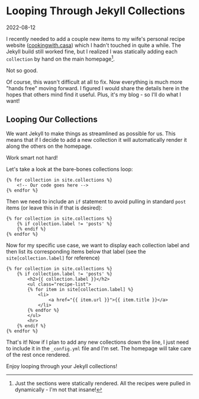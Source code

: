# Looping Through Jekyll Collections

2022-08-12

I recently needed to add a couple new items to my wife's personal recipe website ([cookingwith.casa](https://cookingwith.casa)) which I hadn't touched in quite a while. The Jekyll build still worked fine, but I realized I was statically adding each `collection` by hand on the main homepage[^1].

Not so good.

Of course, this wasn't difficult at all to fix. Now everything is much more "hands free" moving forward. I figured I would share the details here in the hopes that others mind find it useful. Plus, it's my blog - so I'll do what I want!

## Looping Our Collections

We want Jekyll to make things as streamlined as possible for us. This means that if I decide to add a new collection it will automatically render it along the others on the homepage.

Work smart not hard!

Let's take a look at the bare-bones collections loop:



    {% for collection in site.collections %}
        <!-- Our code goes here -->
    {% endfor %}



Then we need to include an `if` statement to avoid pulling in standard `post` items (or leave this in if that is desired):


    {% for collection in site.collections %}
        {% if collection.label != 'posts' %}
        {% endif %}
    {% endfor %}


Now for my specific use case, we want to display each collection label and then list its corresponding items below that label (see the `site[collection.label]` for reference)


    {% for collection in site.collections %}
        {% if collection.label != 'posts' %}
            <h2>{{ collection.label }}</h2>
            <ul class="recipe-list">
            {% for item in site[collection.label] %}
                <li>
                    <a href="{{ item.url }}">{{ item.title }}</a>
                </li>
            {% endfor %}
            </ul>
            <hr>
        {% endif %}
    {% endfor %}


That's it! Now if I plan to add any new collections down the line, I just need to include it in the `_config.yml` file and I'm set. The homepage will take care of the rest once rendered.

Enjoy looping through your Jekyll collections!

[^1]: Just the sections were statically rendered. All the recipes were pulled in dynamically - I'm not that insane!
